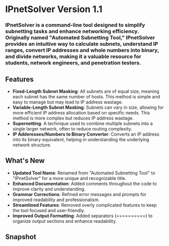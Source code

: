 # IPnetSolver Version 1.1
### IPnetSolver is a command-line tool designed to simplify subnetting tasks and enhance networking efficiency. Originally named "Automated Subnetting Tool," IPnetSolver provides an intuitive way to calculate subnets, understand IP ranges, convert IP addresses and whole numbers into binary, and divide networks, making it a valuable resource for students, network engineers, and penetration testers.

## Features
- **Fixed-Length Subnet Masking**: All subnets are of equal size, meaning each subnet has the same number of hosts. This method is simple and easy to manage but may lead to IP address wastage.
- **Variable-Length Subnet Masking**: Subnets can vary in size, allowing for more efficient IP address allocation based on specific needs. This method is more complex but reduces IP address wastage.
- **Supernetting**: A technique used to combine multiple subnets into a single larger network, often to reduce routing complexity.
- **IP Adderesses/Numbers to Binary Converter**:  Converts an IP address into its binary equivalent, helping in understanding the underlying network structure.

## What's New
- **Updated Tool Name**: Renamed from "Automated Subnetting Tool" to "IPnetSolver" for a more unique and recognizable title.
- **Enhanced Documentation**: Added comments throughout the code to improve clarity and understanding.
- **Grammar Corrections**: Refined error messages and prompts for improved readability and professionalism.
- **Streamlined Features**: Removed overly complicated features to keep the tool focused and user-friendly.
- **Improved Output Formatting**: Added separators (==========) to organize output sections and enhance readability.

## Snapshot



